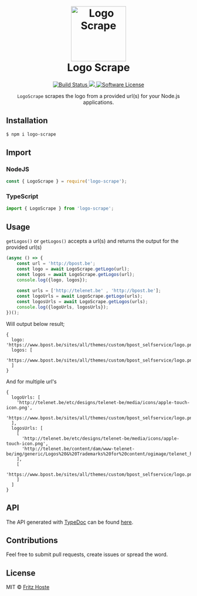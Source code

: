 <h1 align="center">
    <img height="150" src="http://fr1tz.be/scraper.svg" alt="Logo Scrape" />
    <br> Logo Scrape
</h1>
<p align="center">
  <a href="https://travis-ci.org/FritzH321/logo-scrape">
		<img src="https://img.shields.io/travis/FritzH321/logo-scrape/master.svg?style=flat-square" alt="Build Status">
	</a>
  <a href="https://www.npmjs.com/package/logo-scrape">
    <img src="https://img.shields.io/npm/v/logo-scrape.svg?style=flat-square" />
  </a>
	<a href="https://github.com/FritzH321/logo-scrape">
		<img src="https://img.shields.io/badge/license-MIT-brightgreen.svg?style=flat-square" alt="Software License">
	</a>
</p>

<p align="center"><code>LogoScrape</code> scrapes the logo from a provided url(s) for your Node.js applications.</p>

## Installation
```bash
$ npm i logo-scrape
```
## Import
### NodeJS
```js
const { LogoScrape } = require('logo-scrape');
```

### TypeScript
```ts
import { LogoScrape } from 'logo-scrape';
```
## Usage
 `getLogos()` or `getLogos()` accepts a url(s) and returns the output for the provided url(s)
 
```js
(async () => {
    const url = 'http://bpost.be';
    const logo = await LogoScrape.getLogo(url);
    const logos = await LogoScrape.getLogos(url);
    console.log({logo, logos});
    
    const urls = ['http://telenet.be' , 'http://bpost.be'];
    const logoUrls = await LogoScrape.getLogo(urls);
    const logosUrls = await LogoScrape.getLogos(urls);
    console.log({logoUrls, logosUrls});
})();
```



Will output below result;

```console
{
  logo: 'https://www.bpost.be/sites/all/themes/custom/bpost_selfservice/logo.png',
  logos: [
    'https://www.bpost.be/sites/all/themes/custom/bpost_selfservice/logo.png'
  ]
}
```

And for multiple url's

```console
{
  logoUrls: [
    'http://telenet.be/etc/designs/telenet-be/media/icons/apple-touch-icon.png',
    'https://www.bpost.be/sites/all/themes/custom/bpost_selfservice/logo.png'
  ],
  logosUrls: [
    [
      'http://telenet.be/etc/designs/telenet-be/media/icons/apple-touch-icon.png',
      'http://telenet.be/content/dam/www-telenet-be/img/generic/Logos%20&%20Trademarks%20for%20content/ogimage/telenet_headerlogo.svg'
    ],
    [
      'https://www.bpost.be/sites/all/themes/custom/bpost_selfservice/logo.png'
    ]
  ]
}
```


## API
The API generated with [TypeDoc](http://typedoc.org/) can be found [here](https://fritzh321.github.io/logo-scrape/).

## Contributions

Feel free to submit pull requests, create issues or spread the word.

## License

MIT &copy; [Fritz Hoste](https://twitter.com/fritz_hoste)
